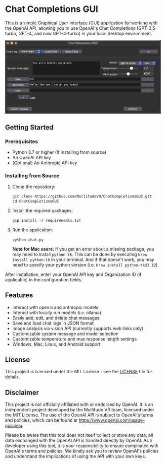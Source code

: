 # Chat Completions GUI

This is a simple Graphical User Interface (GUI) application for working with the OpenAI API, allowing you to use OpenAI's Chat Completions (GPT-3.5-turbo, GPT-4, and now GPT-4-turbo) in your local desktop environment.

![Screenshot of Chat Completions GUI](chat_completions_gui.png)

## Getting Started

### Prerequisites

- Python 3.7 or higher (If installing from source)
- An OpenAI API key
- (Optional) An Anthropic API key

### Installing from Source

1. Clone the repository:

    ```
    git clone https://github.com/MultitudeVR/ChatCompletionsGUI.git
    cd ChatCompletionsGUI
    ```

2. Install the required packages:

    `pip install -r requirements.txt`

3. Run the application:

    `python chat.py`

    **Note for Mac users:** If you get an error about a missing package, you may need to install `python-tk`. This can be done by executing `brew install python-tk` in your terminal. And if that doesn't work, you may need to specify your python version (i.e. `brew install python-tk@3.12`).

After installation, enter your OpenAI API key and Organization ID (if applicable) in the configuration fields.

## Features

- Interact with openai and anthropic models
- Interact with locally run models (i.e. ollama)
- Easily add, edit, and delete chat messages
- Save and load chat logs in JSON format
- Image analysis via vision API (currently supports web links only)
- Customizable system message and model selection
- Customizable temperature and max response length settings
- Windows, Mac, Linux, and Android support

## License

This project is licensed under the MIT License - see the [LICENSE](LICENSE) file for details.

## Disclaimer

This project is not officially affiliated with or endorsed by OpenAI. It is an independent project developed by the Multitude VR team, licensed under the MIT License. The use of the OpenAI API is subject to OpenAI's terms and policies, which can be found at https://www.openai.com/usage-policies/.

Please be aware that this tool does not itself collect or store any data; all data exchanged with the OpenAI API is handled directly by OpenAI. As a developer using this tool, it is your responsibility to ensure compliance with OpenAI's terms and policies. We kindly ask you to review OpenAI's policies and understand the implications of using the API with your own keys.
